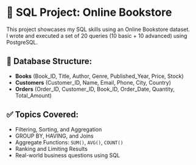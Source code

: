# 📘 SQL Project: Online Bookstore

This project showcases my SQL skills using an Online Bookstore dataset.  
I wrote and executed a set of 20 queries (10 basic + 10 advanced) using PostgreSQL.

## 📂 Database Structure:
- **Books** (Book_ID, Title, Author, Genre, Published_Year, Price, Stock)
- **Customers** (Customer_ID, Name, Email, Phone, City, Country)
- **Orders** (Order_ID, Customer_ID, Book_ID, Order_Date, Quantity, Total_Amount)

## ✅ Topics Covered:
- Filtering, Sorting, and Aggregation
- GROUP BY, HAVING, and Joins
- Aggregate Functions: `SUM()`, `AVG()`, `COUNT()`
- Ranking and Limiting Results
- Real-world business questions using SQL
